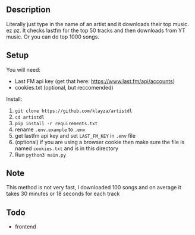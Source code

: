 ## Description

Literally just type in the name of an artist and it downloads their top music. ez pz. It checks lastfm for the top 50 tracks and then downloads from YT music. Or you can do top 1000 songs.

## Setup

You will need:

- Last FM api key (get that here: https://www.last.fm/api/accounts)
- cookies.txt (optional, but reccomended)

Install:

1. `git clone https://github.com/klayza/artistdl`
2. `cd artistdl`
3. `pip install -r requirements.txt`
4. rename `.env.example` to `.env`
5. get lastfm api key and set `LAST_FM_KEY` in `.env` file
6. (optional) if you are using a browser cookie then make sure the file is named `cookies.txt` and is in this directory
7. Run `python3 main.py`

## Note

This method is not very fast, I downloaded 100 songs and on average it takes 30 minutes or 18 seconds for each track

## Todo

- frontend
